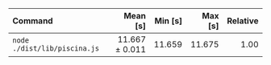 | Command                      |       Mean [s] | Min [s] | Max [s] | Relative |
| :--------------------------- | -------------: | ------: | ------: | -------: |
| `node ./dist/lib/piscina.js` | 11.667 ± 0.011 |  11.659 |  11.675 |     1.00 |
